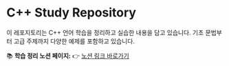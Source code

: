 # C++ Study Repository

이 레포지토리는 C++ 언어 학습을 정리하고 실습한 내용을 담고 있습니다. 기초 문법부터 고급 주제까지 다양한 예제를 포함하고 있습니다.

📚 **학습 정리 노션 페이지:**
👉 [노션 링크 바로가기]([https://your-notion-link-here](https://www.notion.so/C-15759f02e9ef8034bfb3d1a27d9f23ec?pvs=4))

